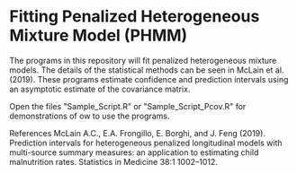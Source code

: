 # Fitting Penalized Heterogeneous Mixture Model (PHMM)

The programs in this repository will fit penalized heterogeneous mixture models. The details of the statistical methods can be seen in McLain et al. (2019).  These programs estimate confidence and prediction intervals using an asymptotic estimate of the covariance matrix.

Open the files "Sample_Script.R" or "Sample_Script_Pcov.R" for demonstrations of ow to use the programs.



References
McLain A.C., E.A. Frongillo, E. Borghi, and J. Feng (2019). Prediction intervals for heterogeneous penalized longitudinal models with multi-source summary measures: an application to estimating child malnutrition rates. Statistics in Medicine 38:1 1002–1012.